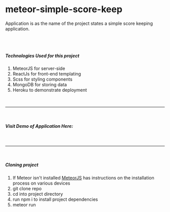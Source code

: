 # meteor-simple-score-keep


Application is as the name of the project states a simple score keeping <br>
application. 

<br>
<br>

##### Technologies Used for this project

<ol>
<li>MeteorJS for server-side</li>
<li>ReactJs for front-end templating</li>
<li>Scss for styling components</li>
<li>MongoDB for storing data</li>
<li>Heroku to demonstrate deployment </li>
</ol>

<br>
<hr>
<br>

##### Visit Demo of Application Here:



<br>
<hr>
<br>

##### Cloning project 


1. If Meteor isn't installed [MeteorJS](https://www.meteor.com/) has instructions on the installation process on various devices</li>
1. git clone repo
1. cd into project directory
1. run npm i to install project dependencies
1. meteor run
